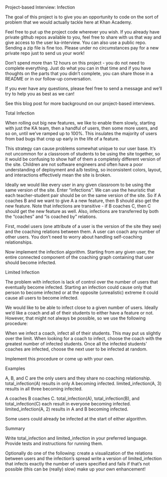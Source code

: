 Project-based Interview: Infection

The goal of this project is to give you an opportunity to code on the sort of problem that we would actually tackle here at Khan Academy.

Feel free to put up the project code wherever you wish. If you already have private github repos available to you, feel free to share with us that way and give access to the user ka-interview. You can also use a public repo. Sending a zip file is fine too. Please under no circumstances pay for a new private repo just to send us your work!

Don’t spend more than 12 hours on this project - you do not need to complete everything. Just do what you can in that time and if you have thoughts on the parts that you didn’t complete, you can share those in a README or in our follow-up conversation.

If you ever have any questions, please feel free to send a message and we’ll try to help you as best as we can!

See this blog post for more background on our project-based interviews.


Total Infection

When rolling out big new features, we like to enable them slowly, starting with just the KA team, then a handful of users, then some more users, and so on, until we’ve ramped up to 100%. This insulates the majority of users from bad bugs that crop up early in the life of a feature.

This strategy can cause problems somewhat unique to our user base. It’s not uncommon for a classroom of students to be using the site together, so it would be confusing to show half of them a completely different version of the site. Children are not software engineers and often have a poor understanding of deployment and a/b testing, so inconsistent colors, layout, and interactions effectively mean the site is broken.

Ideally we would like every user in any given classroom to be using the same version of the site. Enter “infections”. We can use the heuristic that each teacher-student pair should be on the same version of the site. So if A coaches B and we want to give A a new feature, then B should also get the new feature. Note that infections are transitive - if B coaches C, then C should get the new feature as well. Also, infections are transferred by both the “coaches” and “is coached by” relations.

First, model users (one attribute of a user is the version of the site they see) and the coaching relations between them. A user can coach any number of other users. You don’t need to worry about handling self-coaching relationships.

Now implement the infection algorithm. Starting from any given user, the entire connected component of the coaching graph containing that user should become infected.

Limited Infection

The problem with infection is lack of control over the number of users that eventually become infected. Starting an infection could cause only that person to become infected or at the opposite (unrealistic) extreme it could cause all users to become infected.

We would like to be able to infect close to a given number of users. Ideally we’d like a coach and all of their students to either have a feature or not. However, that might not always be possible, so we use the following procedure:
 
When we infect a coach, infect all of their students. This may put us slightly over the limit.
When looking for a coach to infect, choose the coach with the greatest number of infected students.
Once all the infected students’ coaches are infected, choose the next user to be infected at random.

Implement this procedure or come up with your own.


Examples

A, B, and C are the only users and they share no coaching relationship. total_infection(A) results in only A becoming infected. limited_infection(A, 3) results in all three becoming infected.

A coaches B coaches C. total_infection(A), total_infection(B), and total_infection(C) each result in everyone becoming infected. limited_infection(A, 2) results in A and B becoming infected.

Some users could already be infected at the start of either algorithm.

Summary

Write total_infection and limited_infection in your preferred language. Provide tests and instructions for running them. 
 
Optionally do one of the following:
create a visualization of the relations between users and the infection’s spread
write a version of limited_infection that infects exactly the number of users specified and fails if that’s not possible (this can be (really) slow)
make up your own enhancement! 
